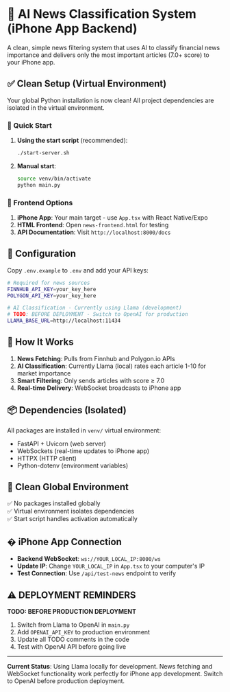 # 🤖 AI News Classification System (iPhone App Backend)

A clean, simple news filtering system that uses AI to classify financial news importance and delivers only the most important articles (7.0+ score) to your iPhone app.

## ✅ Clean Setup (Virtual Environment)

Your global Python installation is now clean! All project dependencies are isolated in the virtual environment.

### 🚀 Quick Start

1. **Using the start script** (recommended):
   ```bash
   ./start-server.sh
   ```

2. **Manual start**:
   ```bash
   source venv/bin/activate
   python main.py
   ```

### 📱 Frontend Options

1. **iPhone App**: Your main target - use `App.tsx` with React Native/Expo
2. **HTML Frontend**: Open `news-frontend.html` for testing
3. **API Documentation**: Visit `http://localhost:8000/docs`

## 🔧 Configuration

Copy `.env.example` to `.env` and add your API keys:

```bash
# Required for news sources
FINNHUB_API_KEY=your_key_here
POLYGON_API_KEY=your_key_here

# AI Classification - Currently using Llama (development)
# TODO: BEFORE DEPLOYMENT - Switch to OpenAI for production
LLAMA_BASE_URL=http://localhost:11434
```

## 🎯 How It Works

1. **News Fetching**: Pulls from Finnhub and Polygon.io APIs
2. **AI Classification**: Currently Llama (local) rates each article 1-10 for market importance
3. **Smart Filtering**: Only sends articles with score ≥ 7.0
4. **Real-time Delivery**: WebSocket broadcasts to iPhone app

## 📦 Dependencies (Isolated)

All packages are installed in `venv/` virtual environment:
- FastAPI + Uvicorn (web server)
- WebSockets (real-time updates to iPhone app)
- HTTPX (HTTP client)
- Python-dotenv (environment variables)

## 🧹 Clean Global Environment

✅ No packages installed globally  
✅ Virtual environment isolates dependencies  
✅ Start script handles activation automatically  

## � iPhone App Connection

- **Backend WebSocket**: `ws://YOUR_LOCAL_IP:8000/ws`
- **Update IP**: Change `YOUR_LOCAL_IP` in `App.tsx` to your computer's IP
- **Test Connection**: Use `/api/test-news` endpoint to verify

## ⚠️ DEPLOYMENT REMINDERS

**TODO: BEFORE PRODUCTION DEPLOYMENT**
1. Switch from Llama to OpenAI in `main.py`
2. Add `OPENAI_API_KEY` to production environment
3. Update all TODO comments in the code
4. Test with OpenAI API before going live

---

**Current Status**: Using Llama locally for development. News fetching and WebSocket functionality work perfectly for iPhone app development. Switch to OpenAI before production deployment.
